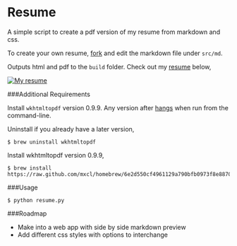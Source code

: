 Resume
======

A simple script to create a pdf version of my resume from markdown and css.

To create your own resume, [fork](https://github.com/johncadengo/Resume/fork) and edit the markdown file under `src/md`.

Outputs html and pdf to the `build` folder. Check out my [resume](https://github.com/johncadengo/Resume/raw/master/build/pdf/john-cadengo.pdf) below,

[![My resume](https://github.com/johncadengo/Resume/raw/master/build/png/john-cadengo.png)](https://github.com/johncadengo/Resume/raw/master/build/pdf/john-cadengo.pdf)

###Additional Requirements

Install `wkhtmltopdf` version 0.9.9. Any version after [hangs](http://stackoverflow.com/a/14043085) when run from the command-line.

Uninstall if you already have a later version,

    $ brew uninstall wkhtmltopdf

Install wkhtmltopdf version 0.9.9,

    $ brew install https://raw.github.com/mxcl/homebrew/6e2d550cf4961129a790bfb0973f8e88704f439d/Library/Formula/wkhtmltopdf.rb

###Usage

    $ python resume.py

###Roadmap

* Make into a web app with side by side markdown preview
* Add different css styles with options to interchange

